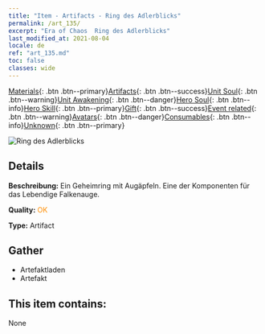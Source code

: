```yaml
---
title: "Item - Artifacts - Ring des Adlerblicks"
permalink: /art_135/
excerpt: "Era of Chaos  Ring des Adlerblicks"
last_modified_at: 2021-08-04
locale: de
ref: "art_135.md"
toc: false
classes: wide
---
```

 [Materials](/ItemsDE/){: .btn .btn--primary}[Artifacts](/ItemsDE/Artifacts/){: .btn .btn--success}[Unit Soul](/ItemsDE/UnitSoul/){: .btn .btn--warning}[Unit Awakening](/ItemsDE/UnitAwakening/){: .btn .btn--danger}[Hero Soul](/ItemsDE/HeroSoul/){: .btn .btn--info}[Hero Skill](/ItemsDE/HeroSkill/){: .btn .btn--primary}[Gift](/ItemsDE/Gift/){: .btn .btn--success}[Event related](/ItemsDE/Events/){: .btn .btn--warning}[Avatars](/ItemsDE/Avatars/){: .btn .btn--danger}[Consumables](/ItemsDE/Consumables/){: .btn .btn--info}[Unknown](/ItemsDE/Unknown/){: .btn .btn--primary}

 ![Ring des Adlerblicks](/images/t/artifact_40334.png)

## Details
 **Beschreibung:** Ein Geheimring mit Augäpfeln. Eine der Komponenten für das Lebendige Falkenauge.

 **Quality:** <span style="color: #FF8C00">OK</span>

 **Type:** Artifact

## Gather

*    Artefaktladen 
*    Artefakt 

## This item contains:

  None

